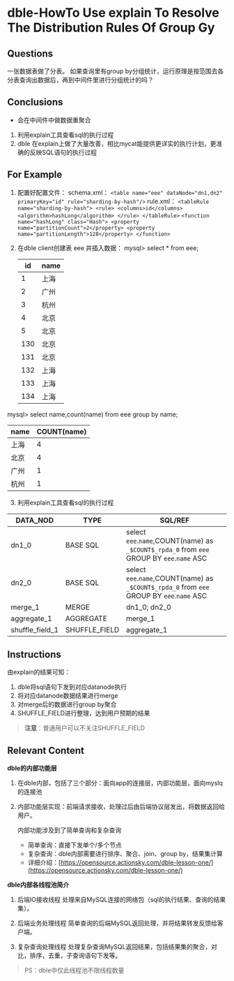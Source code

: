 # dble-HowTo Use explain To Resolve The Distribution Rules Of Group Gy

## Questions  

一张数据表做了分表。
如果查询里有group by分组统计，运行原理是按范围去各分表查询出数据后，再到中间件里进行分组统计的吗？ 

## Conclusions

 - 会在中间件中做数据重聚合
1. 利用explain工具查看sql的执行过程
2. dble 在explain上做了大量改善，相比mycat能提供更详实的执行计划，更准确的反映SQL语句的执行过程

## For Example

1. 配置好配置文件：
schema.xml：
 `<table name="eee" dataNode="dn1,dn2" primaryKey="id" rule="sharding-by-hash"/>`
 rule.xml：
 `<tableRule name="sharding-by-hash">
        <rule>
            <columns>id</columns>
            <algorithm>hashLong</algorithm>
        </rule>
    </tableRule>`
`<function name="hashLong" class="Hash">
        <property name="partitionCount">2</property>
        <property name="partitionLength">128</property>
    </function>`

2. 在dble client创建表 eee 并插入数据：
mysql> select * from eee;

	| id | name |
	| -- | -- |
	|    1 | 上海   |
	|    2 | 广州   |
	|    3 | 杭州   |
	|    4 | 北京   |
	|    5 | 北京   |
	|  130 | 北京   |
	|  131 | 北京   |
	|  132 | 上海   |
	|  133 | 上海   |
	|  134 | 上海   |

mysql> select name,count(name) from eee group by name;

| name | COUNT(name) |
| -- | -- |
| 上海 | 4 |
| 北京 | 4 |
| 广州 | 1 |
| 杭州 | 1 |

3. 利用explain工具查看sql的执行过程

| DATA_NOD | TYPE | SQL/REF |
| -- | -- | -- |
| dn1_0 | BASE SQL| select `eee`.`name`,COUNT(name) as `_$COUNT$_rpda_0` from  `eee` GROUP BY `eee`.`name` ASC |
| dn2_0 | BASE SQL| select `eee`.`name`,COUNT(name) as `_$COUNT$_rpda_0` from  `eee` GROUP BY `eee`.`name` ASC |
| merge_1 | MERGE| dn1_0; dn2_0 |
| aggregate_1| AGGREGATE| merge_1 |
| shuffle_field_1| SHUFFLE_FIELD| aggregate_1 |

## Instructions

由explain的结果可知：
1. dble将sql语句下发到对应datanode执行
2. 将对应datanode数据结果进行merge
3. 对merge后的数据进行group by聚合
4. SHUFFLE_FIELD进行整理，达到用户预期的结果
> **注意**：普通用户可以不关注SHUFFLE_FIELD

## Relevant Content 

**dble的内部功能层**

1. 在dble内部，包括了三个部分：面向app的连接层，内部功能层，面向myslq的连接池
2. 内部功能层实现：前端请求接收，处理过后由后端协议层发出，将数据返回给用户。
	
	内部功能涉及到了简单查询和复杂查询
	- 简单查询：直接下发单个/多个节点
	- 复杂查询：dble内部需要进行排序、聚合、join、group by，结果集计算
	- 详细介绍：[https://opensource.actionsky.com/dble-lesson-one/](https://opensource.actionsky.com/dble-lesson-one/)
	
**dble内部各线程池简介**

1. 后端IO接收线程
处理来自MySQL连接的网络包（sql的执行结果、查询的结果集）。

2. 后端业务处理线程
简单查询的后端MySQL返回处理，并将结果转发反馈给客户端。

3. 复杂查询处理线程
处理复杂查询MySQL返回结果，包括结果集的聚合，对比，排序，去重，子查询语句下发等。
> PS：dble中仅此线程池不限线程数量

	



















<!--stackedit_data:
eyJoaXN0b3J5IjpbMjY5NDE5OTk0LDE3Mjc1MzAyMDhdfQ==
-->